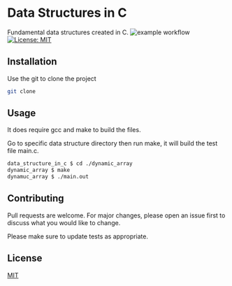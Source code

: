 # Data Structures in C
Fundamental data structures created in C.
![example workflow](https://github.com/memoryInject/data_structures_in_c/actions/workflows/c-cpp.yml/badge.svg)
[![License: MIT](https://img.shields.io/badge/License-MIT-yellow.svg)](https://opensource.org/licenses/MIT)

## Installation

Use the git to clone the project

```bash
git clone
```

## Usage

It does require gcc and make to build the files.

Go to specific data structure 
directory then run make, it will build the test file main.c.

```bash
data_structure_in_c $ cd ./dynamic_array
dynamic_array $ make
dynamuc_array $ ./main.out

```

## Contributing
Pull requests are welcome. For major changes, please open an issue first to discuss what you would like to change.

Please make sure to update tests as appropriate.

## License
[MIT](https://choosealicense.com/licenses/mit/)
